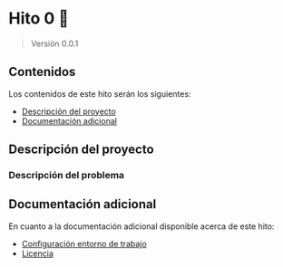 # Hito 0 :pushpin:
> Versión 0.0.1

## Contenidos
Los contenidos de este hito serán los siguientes:
- [Descripción del proyecto]()
- [Documentación adicional]()

## Descripción del proyecto
### Descripción del problema

## Documentación adicional
En cuanto a la documentación adicional disponible acerca de este hito:
- [Configuración entorno de trabajo]()
- [Licencia](../../LICENSE)
